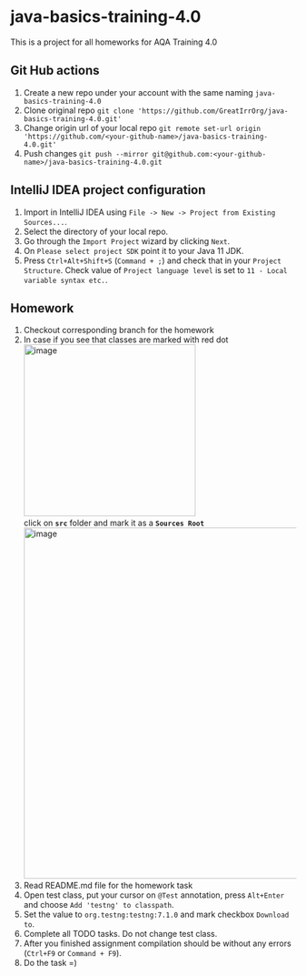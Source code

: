 # java-basics-training-4.0

This is a project for all homeworks for AQA Training 4.0

## Git Hub actions

1. Create a new repo under your account with the same naming ```java-basics-training-4.0```
2. Clone original repo
    ```git clone 'https://github.com/GreatIrrOrg/java-basics-training-4.0.git'```
3. Change origin url of your local repo
    ```git remote set-url origin 'https://github.com/<your-github-name>/java-basics-training-4.0.git'```
4. Push changes
   ```git push --mirror git@github.com:<your-github-name>/java-basics-training-4.0.git```

## IntelliJ IDEA project configuration
1. Import in IntelliJ IDEA using `File -> New -> Project from Existing Sources...`.
2. Select the directory of your local repo. 
3. Go through the `Import Project` wizard by clicking `Next`.
4. On `Please select project SDK` point it to your Java 11 JDK.
5. Press `Ctrl+Alt+Shift+S` (`Command + ;`) and check that in your `Project Structure`.
   Check value of `Project language level` is set to `11 - Local variable syntax etc.`.

## Homework 

1. Checkout corresponding branch for the homework
2. In case if you see that classes are marked with red dot <br/> <img width="302" alt="image" src="https://github.com/user-attachments/assets/336e14f1-9bc2-44fb-9790-5153fe9f1558"> <br/>
   click on **`src`** folder and mark it as a **`Sources Root`** <br/>
    <img width="617" alt="image" src="https://github.com/user-attachments/assets/66a2dae2-f99f-4cbf-9139-44aacacfb634">
4. Read README.md file for the homework task
5. Open test class, put your cursor on `@Test` annotation, press `Alt+Enter`
   and choose `Add 'testng' to classpath`.
6. Set the value to `org.testng:testng:7.1.0` and mark checkbox `Download to`.
7. Complete all TODO tasks. Do not change test class.
8. After you finished assignment compilation should be without any errors (`Ctrl+F9` or `Command + F9`).
4. Do the task =) 
